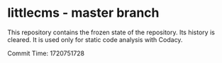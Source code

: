 # littlecms - master branch

This repository contains the frozen state of the repository.
Its history is cleared. It is used only for static code
analysis with Codacy.

Commit Time: 1720751728